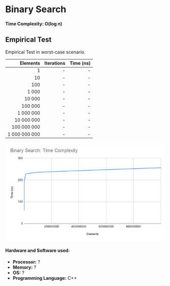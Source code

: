 # Binary Search

#### Time Complexity: **O(log n)**

## Empirical Test

Empirical Test in worst-case scenario.

| Elements      | Iterations  | Time (ns)  |
|--------------:|------------:|-----------:|
| 1             | -           | -          |
| 10            | -           | -          |
| 100           | -           | -          |
| 1 000         | -           | -          |
| 10 000        | -           | -          |
| 100 000       | -           | -          |
| 1 000 000     | -           | -          |
| 10 000 000    | -           | -          |
| 100 000 000   | -           | -          |
| 1 000 000 000 | -           | -          |

![Graph](/src/binary-search/graph/binary-search-graph.png)

#### Hardware and Software used:
* **Processor:** ?
* **Memory:** ?
* **OS:** ?
* **Programming Language:** C++
